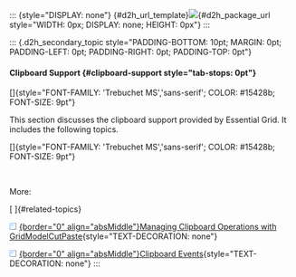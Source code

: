 ::: {style="DISPLAY: none"}
[](ms-xhelp:///?Id=d2h_url_template){#d2h_url_template}![](!package_url!){#d2h_package_url style="WIDTH: 0px; DISPLAY: none; HEIGHT: 0px"}
:::

::: {.d2h_secondary_topic style="PADDING-BOTTOM: 10pt; MARGIN: 0pt; PADDING-LEFT: 0pt; PADDING-RIGHT: 0pt; PADDING-TOP: 0pt"}
#### Clipboard Support {#clipboard-support style="tab-stops: 0pt"}

[]{style="FONT-FAMILY: 'Trebuchet MS','sans-serif'; COLOR: #15428b; FONT-SIZE: 9pt"} 

This section discusses the clipboard support provided by Essential Grid. It includes the following topics.

[]{style="FONT-FAMILY: 'Trebuchet MS','sans-serif'; COLOR: #15428b; FONT-SIZE: 9pt"} 

 

More:

[ ]{#related-topics}

[![](button.gif){border="0" align="absMiddle"}Managing Clipboard Operations with GridModelCutPaste](ms-xhelp:///?Id=97295066-19a9-4d9b-b652-b5ba5cff11cf){style="TEXT-DECORATION: none"}

[![](button.gif){border="0" align="absMiddle"}Clipboard Events](ms-xhelp:///?Id=31470238-4e07-4999-81d0-b23d79d95606){style="TEXT-DECORATION: none"}
:::
